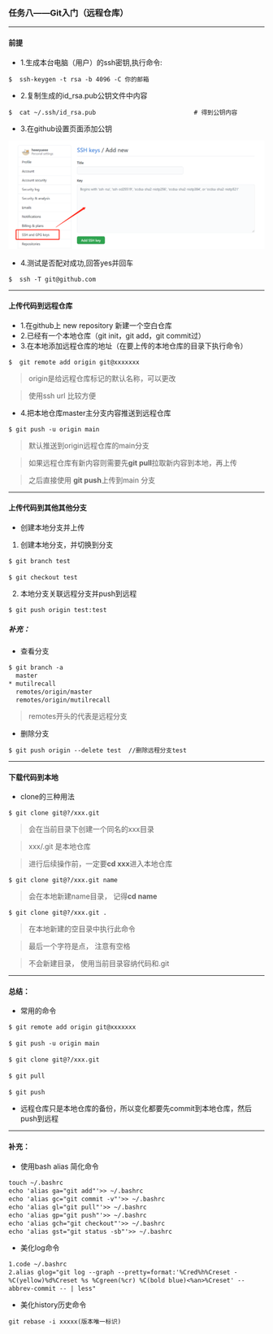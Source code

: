 ### 任务八——Git入门（远程仓库）
-----
#### 前提
  * 1.生成本台电脑（用户）的ssh密钥,执行命令:
  ```
 $  ssh-keygen -t rsa -b 4096 -C 你的邮箱
  ```
  * 2.复制生成的id_rsa.pub公钥文件中内容
  ````
 $  cat ~/.ssh/id_rsa.pub                           # 得到公钥内容
  ````

  * 3.在github设置页面添加公钥
  
![](github添加sshkey.png)

  *  4.测试是否配对成功,回答yes并回车
  ````
 $  ssh -T git@github.com
  ````
-----------

#### 上传代码到远程仓库

  * 1.在github上 new repository 新建一个空白仓库
  * 2.已经有一个本地仓库（git init，git add，git commit过）
  * 3.在本地添加远程仓库的地址（在要上传的本地仓库的目录下执行命令）
  `````
 $  git remote add origin git@xxxxxxx

  `````
  
  > origin是给远程仓库标记的默认名称，可以更改

  > 使用ssh url 比较方便
* 4.把本地仓库master主分支内容推送到远程仓库
```
$ git push -u origin main
```
  > 默认推送到origin远程仓库的main分支

  > 如果远程仓库有新内容则需要先**git pull**拉取新内容到本地，再上传

  > 之后直接使用 **git push**上传到main 分支

----------------

#### 上传代码到其他其他分支

*  创建本地分支并上传
1. 创建本地分支，并切换到分支
```
$ git branch test

$ git checkout test
```
 2. 本地分支关联远程分支并push到远程
   ``` 
$ git push origin test:test
   ````

##### 补充：
 * 查看分支
  ```
  $ git branch -a
    master
* mutilrecall
    remotes/origin/master
    remotes/origin/mutilrecall
  ```
  > remotes开头的代表是远程分支

* 删除分支
```
$ git push origin --delete test  //删除远程分支test
```
------------

#### 下载代码到本地

  * clone的三种用法 
```
$ git clone git@?/xxx.git
```
>  会在当前目录下创建一个同名的xxx目录

>  xxx/.git 是本地仓库

> 进行后续操作前，一定要**cd xxx**进入本地仓库

````
$ git clone git@?/xxx.git name
````
> 会在本地新建name目录， 记得**cd name**
```
$ git clone git@?/xxx.git .
```
> 在本地新建的空目录中执行此命令

> 最后一个字符是点， 注意有空格

>不会新建目录， 使用当前目录容纳代码和.git

----
#### 总结：
* 常用的命令
```
$ git remote add origin git@xxxxxxx

$ git push -u origin main

$ git clone git@?/xxx.git

$ git pull

$ git push

```
* 远程仓库只是本地仓库的备份，所以变化都要先commit到本地仓库，然后push到远程
------------
#### 补充：

* 使用bash alias 简化命令
 
````````
touch ~/.bashrc
echo 'alias ga="git add"'>> ~/.bashrc
echo 'alias gc="git commit -v"'>> ~/.bashrc
echo 'alias gl="git pull"'>> ~/.bashrc
echo 'alias gp="git push"'>> ~/.bashrc
echo 'alias gch="git checkout"'>> ~/.bashrc
echo 'alias gst="git status -sb"'>> ~/.bashrc
````````

* 美化log命令

````
1.code ~/.bashrc
2.alias glog="git log --graph --pretty=format:'%Cred%h%Creset -%C(yellow)%d%Creset %s %Cgreen(%cr) %C(bold blue)<%an>%Creset' --abbrev-commit -- | less"
````

* 美化history历史命令

````
git rebase -i xxxxx(版本唯一标识)
````
